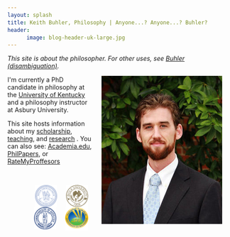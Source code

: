 ```yaml
---
layout: splash
title: Keith Buhler, Philosophy | Anyone...? Anyone...? Buhler? 
header: 
      image: blog-header-uk-large.jpg
--- 
```


*This site is about the philosopher. For other uses, see [Buhler (disambiguation)](/disambiguation).*

<img src="/images/keithbuhler-golden.png" alt="Keith Buhler" hspace="20px" align="right">  

I'm currently a PhD candidate in philosophy at the [University of Kentucky](/Buhler-CV) and a philosophy instructor at Asbury University. 

This site hosts information about my [scholarship](/Buhler-CV), [teaching](/teaching), and [research](/research) . You can also see: [Academia.edu](https://uky.academia.edu/KeithBuhler), [PhilPapers](http://philpapers.org/profile/47267), or [RateMyProffesors](http://www.ratemyprofessors.com/ShowRatings.jsp?tid=1822771)

<br>

<img src="/images/seal-biola.png" alt="Biola" height="50" align="right" hspace="10px" width="50"> &nbsp;&nbsp;&nbsp; <img src="/images/seal-thi.png" alt="Torrey Honors" height="50" width="50" align="right" hspace="10px">  <img src="/images/seal-balamand.png" alt="Balamand" height="52" width="52" align="right" hspace="10px"> <img src="/images/seal-uk.png" alt="Kentucky" height="50" width="50" align="right" hspace="10px">  &nbsp;&nbsp;&nbsp; 

<br>

